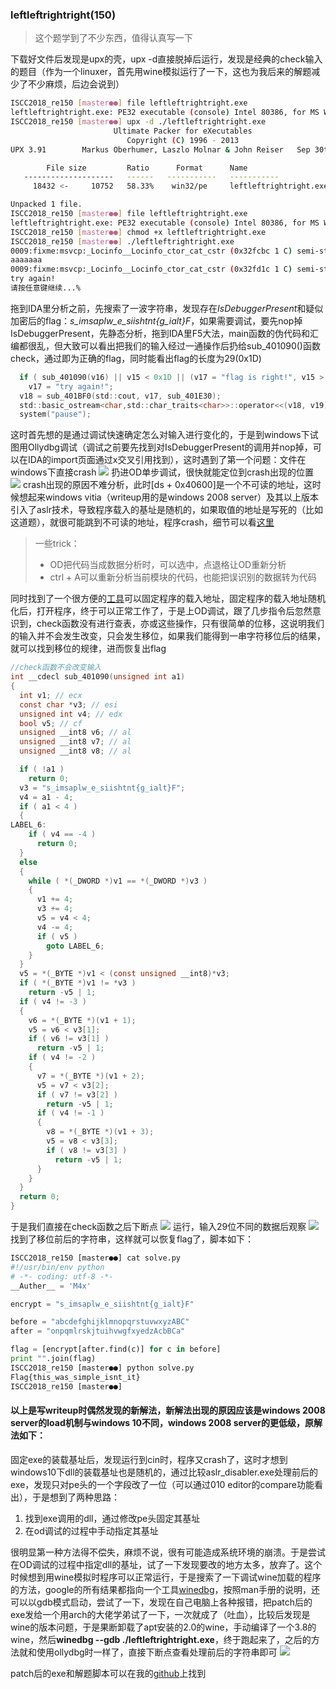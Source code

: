
### leftleftrightright(150)
> 这个题学到了不少东西，值得认真写一下

下载好文件后发现是upx的壳，upx -d直接脱掉后运行，发现是经典的check输入的题目（作为一个linuxer，首先用wine模拟运行了一下，这也为我后来的解题减少了不少麻烦，后边会说到）

```bash
ISCC2018_re150 [master●●] file leftleftrightright.exe 
leftleftrightright.exe: PE32 executable (console) Intel 80386, for MS Windows, UPX compressed
ISCC2018_re150 [master●●] upx -d ./leftleftrightright.exe 
                       Ultimate Packer for eXecutables
                          Copyright (C) 1996 - 2013
UPX 3.91        Markus Oberhumer, Laszlo Molnar & John Reiser   Sep 30th 2013

        File size         Ratio      Format      Name
   --------------------   ------   -----------   -----------
     18432 <-     10752   58.33%    win32/pe     leftleftrightright.exe

Unpacked 1 file.
ISCC2018_re150 [master●●] file leftleftrightright.exe 
leftleftrightright.exe: PE32 executable (console) Intel 80386, for MS Windows
ISCC2018_re150 [master●●] chmod +x leftleftrightright.exe 
ISCC2018_re150 [master●●] ./leftleftrightright.exe 
0009:fixme:msvcp:_Locinfo__Locinfo_ctor_cat_cstr (0x32fcbc 1 C) semi-stub
aaaaaaa
0009:fixme:msvcp:_Locinfo__Locinfo_ctor_cat_cstr (0x32fd1c 1 C) semi-stub
try again!
请按任意键继续...%                                          
```

拖到IDA里分析之前，先搜索了一波字符串，发现存在*IsDebuggerPresent*和疑似加密后的flag：*s_imsaplw_e_siishtnt{g_ialt}F*，如果需要调试，要先nop掉IsDebuggerPresent，先静态分析，拖到IDA里F5大法，main函数的伪代码和汇编都很乱，但大致可以看出把我们的输入经过一通操作后扔给sub_401090()函数check，通过即为正确的flag，同时能看出flag的长度为29(0x1D)

```C
  if ( sub_401090(v16) || v15 < 0x1D || (v17 = "flag is right!", v15 > 0x1D) )
    v17 = "try again!";
  v18 = sub_401BF0(std::cout, v17, sub_401E30);
  std::basic_ostream<char,std::char_traits<char>>::operator<<(v18, v19);
  system("pause");
```

这时首先想的是通过调试快速确定怎么对输入进行变化的，于是到windows下试图用Ollydbg调试（调试之前要先找到对IsDebuggerPresent的调用并nop掉，可以在IDA的import页面通过x交叉引用找到），这时遇到了第一个问题：文件在windows下直接crash
![](http://ww1.sinaimg.cn/large/006AWYXBly1frlj8wpy77j30j90d9gll.jpg)
扔进OD单步调试，很快就能定位到crash出现的位置
![](http://ww1.sinaimg.cn/large/006AWYXBly1frljf0y35uj30ss08ojrq.jpg)
crash出现的原因不难分析，此时[ds + 0x40600]是一个不可读的地址，这时候想起来windows vitia（writeup用的是windows 2008 server）及其以上版本引入了aslr技术，导致程序载入的基址是随机的，如果取值的地址是写死的（比如这道题），就很可能跳到不可读的地址，程序crash，细节可以看[这里](https://www.52pojie.cn/forum.php?mod=viewthread&tid=393505)
> 一些trick：
> - OD把代码当成数据分析时，可以选中，点退格让OD重新分析
> - ctrl + A可以重新分析当前模块的代码，也能把误识别的数据转为代码
 

同时找到了一个很方便的[工具](https://www.52pojie.cn/thread-377450-1-1.html)可以固定程序的载入地址，固定程序的载入地址随机化后，打开程序，终于可以正常工作了，于是上OD调试，跟了几步指令后忽然意识到，check函数没有进行查表，亦或这些操作，只有很简单的位移，这说明我们的输入并不会发生改变，只会发生移位，如果我们能得到一串字符移位后的结果，就可以找到移位的规律，进而恢复出flag
```C
//check函数不会改变输入
int __cdecl sub_401090(unsigned int a1)
{
  int v1; // ecx
  const char *v3; // esi
  unsigned int v4; // edx
  bool v5; // cf
  unsigned __int8 v6; // al
  unsigned __int8 v7; // al
  unsigned __int8 v8; // al

  if ( !a1 )
    return 0;
  v3 = "s_imsaplw_e_siishtnt{g_ialt}F";
  v4 = a1 - 4;
  if ( a1 < 4 )
  {
LABEL_6:
    if ( v4 == -4 )
      return 0;
  }
  else
  {
    while ( *(_DWORD *)v1 == *(_DWORD *)v3 )
    {
      v1 += 4;
      v3 += 4;
      v5 = v4 < 4;
      v4 -= 4;
      if ( v5 )
        goto LABEL_6;
    }
  }
  v5 = *(_BYTE *)v1 < (const unsigned __int8)*v3;
  if ( *(_BYTE *)v1 != *v3 )
    return -v5 | 1;
  if ( v4 != -3 )
  {
    v6 = *(_BYTE *)(v1 + 1);
    v5 = v6 < v3[1];
    if ( v6 != v3[1] )
      return -v5 | 1;
    if ( v4 != -2 )
    {
      v7 = *(_BYTE *)(v1 + 2);
      v5 = v7 < v3[2];
      if ( v7 != v3[2] )
        return -v5 | 1;
      if ( v4 != -1 )
      {
        v8 = *(_BYTE *)(v1 + 3);
        v5 = v8 < v3[3];
        if ( v8 != v3[3] )
          return -v5 | 1;
      }
    }
  }
  return 0;
}
```
于是我们直接在check函数之后下断点
![](http://ww1.sinaimg.cn/large/006AWYXBly1frlk5z6rqaj30so04ht9j.jpg)
运行，输入29位不同的数据后观察
![](http://ww1.sinaimg.cn/large/006AWYXBly1frlk9m8f5lj30hc0593yg.jpg)
找到了移位前后的字符串，这样就可以恢复flag了，脚本如下：
```python
ISCC2018_re150 [master●●] cat solve.py 
#!/usr/bin/env python
# -*- coding: utf-8 -*-
__Auther__ = 'M4x'

encrypt = "s_imsaplw_e_siishtnt{g_ialt}F"

before = "abcdefghijklmnopqrstuvwxyzABC"
after = "onpqmlrskjtuihvwgfxyedzAcbBCa"

flag = [encrypt[after.find(c)] for c in before]
print "".join(flag)
ISCC2018_re150 [master●●] python solve.py 
Flag{this_was_simple_isnt_it}
ISCC2018_re150 [master●●]
```
#### 以上是写writeup时偶然发现的新解法，新解法出现的原因应该是windows 2008 server的load机制与windows 10不同，windows 2008 server的更低级，原解法如下：
固定exe的装载基址后，发现运行到cin时，程序又crash了，这时才想到windows10下dll的装载基址也是随机的，通过比较aslr_disabler.exe处理前后的exe，发现只对pe头的一个字段改了一位（可以通过010 editor的compare功能看出），于是想到了两种思路：
1. 找到exe调用的dll，通过修改pe头固定其基址
2. 在od调试的过程中手动指定其基址

很明显第一种方法得不偿失，麻烦不说，很有可能造成系统环境的崩溃。于是尝试在OD调试的过程中指定dll的基址，试了一下发现要改的地方太多，放弃了。这个时候想到用wine模拟时程序可以正常运行，于是搜索了一下调试wine加载的程序的方法，google的所有结果都指向一个工具[winedbg](https://manpages.debian.org/stretch/wine-development/winedbg-development.1.en.html)，按照man手册的说明，还可以以gdb模式启动，尝试了一下，发现在自己电脑上各种报错，把patch后的exe发给一个用arch的大佬学弟试了一下，一次就成了（吐血），比较后发现是wine的版本问题，于是果断卸载了apt安装的2.0的wine，手动编译了一个3.8的wine，然后**winedbg --gdb ./leftleftrightright.exe**，终于跑起来了，之后的方法就和使用ollydbg时一样了，直接下断点查看处理前后的字符串即可
![](http://ww1.sinaimg.cn/large/006AWYXBly1frll07qhozj30nu0aktac.jpg)

patch后的exe和解题脚本可以在我的[github](https://github.com/M4xW4n9/reverse_repo/tree/master/ISCC2018_re150)上找到
